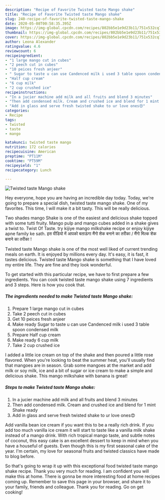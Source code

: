 ```yaml
---
description: "Recipe of Favorite Twisted taste Mango shake"
title: "Recipe of Favorite Twisted taste Mango shake"
slug: 240-recipe-of-favorite-twisted-taste-mango-shake
date: 2020-05-08T00:58:35.395Z
image: https://img-global.cpcdn.com/recipes/802bb5e1e9d23b11/751x532cq70/twisted-taste-mango-shake-recipe-main-photo.jpg
thumbnail: https://img-global.cpcdn.com/recipes/802bb5e1e9d23b11/751x532cq70/twisted-taste-mango-shake-recipe-main-photo.jpg
cover: https://img-global.cpcdn.com/recipes/802bb5e1e9d23b11/751x532cq70/twisted-taste-mango-shake-recipe-main-photo.jpg
author: Leona Alexander
ratingvalue: 4.6
reviewcount: 6
recipeingredient:
- "1 large mango cut in cubes"
- "2 peech cut in cubes"
- "10 peices fresh anjeer"
- " Sugar to taste u can use Candenced milk i used 3 table spoon condensed milk"
- "Half cup cream"
- "6 cup milk"
- "2 cup crushed ice"
recipeinstructions:
- "In a jucier machine add milk and all fruits and blend 3 minutes"
- "Then add condensed milk. Cream and crushed ice and blend for 1 mint Shake ready"
- "Add in glass and serve fresh twisted shake to ur love ones😍"
categories:
- Recipe
tags:
- twisted
- taste
- mango

katakunci: twisted taste mango 
nutrition: 172 calories
recipecuisine: American
preptime: "PT11M"
cooktime: "PT59M"
recipeyield: "1"
recipecategory: Lunch

---
```



![Twisted taste Mango shake](https://img-global.cpcdn.com/recipes/802bb5e1e9d23b11/751x532cq70/twisted-taste-mango-shake-recipe-main-photo.jpg)

Hey everyone, hope you are having an incredible day today. Today, we're going to prepare a special dish, twisted taste mango shake. One of my favorites. This time, I will make it a bit tasty. This will be really delicious.

Two shades mango Shake is one of the easiest and delicious shake topped with some tutti fruity. Mango pulp and mango cubes added in a shake gives a twist to. Twist Of Taste. try kijiye mango milkshake recipe or enjoy kijiye apne family ke sath. इस वीडियो में आपको बताऊंगा मैंगो शेक बनाने का तरीका / मैंगो मिल्क शेक बनाने का तरीका !

Twisted taste Mango shake is one of the most well liked of current trending meals on earth. It is enjoyed by millions every day. It's easy, it is fast, it tastes delicious. Twisted taste Mango shake is something that I have loved my entire life. They are fine and they look wonderful.


To get started with this particular recipe, we have to first prepare a few ingredients. You can cook twisted taste mango shake using 7 ingredients and 3 steps. Here is how you cook that.

<!--inarticleads1-->

##### The ingredients needed to make Twisted taste Mango shake:

1. Prepare 1 large mango cut in cubes
1. Take 2 peech cut in cubes
1. Get 10 peices fresh anjeer
1. Make ready  Sugar to taste u can use Candenced milk i used 3 table spoon condensed milk
1. Prepare Half cup cream
1. Make ready 6 cup milk
1. Take 2 cup crushed ice


I added a little ice cream on top of the shake and then poured a little rose flavored. When you&#39;re looking to beat the summer heat, you&#39;ll usually find that mangoes are in season. Grab some mangoes at the market and add milk or soy milk, ice and a bit of sugar or ice cream to make a simple and delicious shake. This mango milkshake with banana is great! 

<!--inarticleads2-->

##### Steps to make Twisted taste Mango shake:

1. In a jucier machine add milk and all fruits and blend 3 minutes
1. Then add condensed milk. Cream and crushed ice and blend for 1 mint Shake ready
1. Add in glass and serve fresh twisted shake to ur love ones😍


Add vanilla bean ice cream if you want this to be a really rich drink. If you add too much vanilla ice cream it will start to taste like a vanilla milk shake instead of a mango drink. With rich tropical mango taste, and subtle notes of coconut, this easy cake is an excellent dessert to keep in mind when you have a houseful of guests. Even though this is my first seasonal cake of the year. I&#39;m certain, my love for seasonal fruits and twisted classics have made to blog before. 

So that's going to wrap it up with this exceptional food twisted taste mango shake recipe. Thank you very much for reading. I am confident you will make this at home. There is gonna be more interesting food at home recipes coming up. Remember to save this page in your browser, and share it to your family, friends and colleague. Thank you for reading. Go on get cooking!

